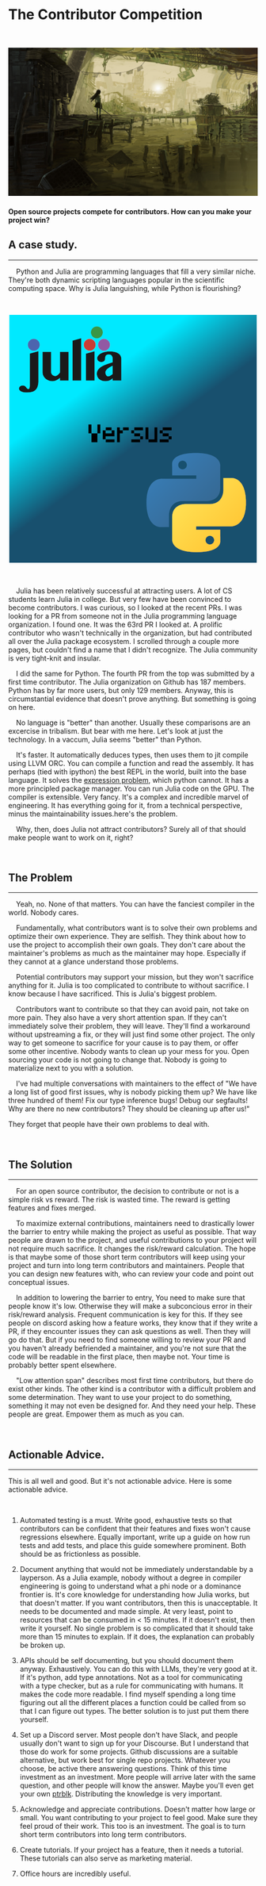 
# The Contributor Competition

<br>

<div style="text-align: center;">

![](images/ruin_sword.jpg)

</div>

#### Open source projects compete for contributors. How can you make your project win?


## A case study.

<hr>

    Python and Julia are programming languages that fill a very similar niche. 
They're both dynamic scripting languages popular in the scientific computing space. 
Why is Julia languishing, while Python is flourishing?

<br>
<div style="text-align: center;">

![](images/Python_vs_Julia.png)

</div>
<br>

    Julia has been relatively successful at attracting users. A lot of CS students 
learn Julia in college. But very few have been convinced to become contributors. I 
was curious, so I looked at the recent PRs. I was looking for a PR from someone not 
in the Julia programming language organization. I found one. It was the 63rd PR I 
looked at. A prolific contributor who wasn't technically in the organization, but 
had contributed all over the Julia package ecosystem. I scrolled through a couple 
more pages, but couldn't find a name that I didn't recognize. The Julia community is 
very tight-knit and insular.

    I did the same for Python. The fourth PR from the top was submitted by a first 
time contributor. The Julia organization on Github has 187 members. Python has by 
far more users, but only 129 members. Anyway, this is circumstantial evidence that 
doesn't prove anything. But something is going on here.

    No language is "better" than another. Usually these comparisons are an excercise 
in tribalism. But bear with me here. Let's look at just the technology. In a vaccum, 
Julia seems "better" than Python.

    It's faster. It automatically deduces types, then uses them to jit compile using 
LLVM ORC. You can compile a function and read the assembly. It has perhaps (tied with 
ipython) the best REPL in the world, built into the base language. It solves the 
[expression problem](https://en.wikipedia.org/wiki/Expression_problem), which python 
cannot. It has a more principled package manager. You can run Julia code on the GPU. 
The compiler is extensible. Very fancy. It's a complex and incredible marvel of 
engineering. It has everything going for it, from a technical perspective, minus the 
maintainability issues.here's the problem.

    Why, then, does Julia not attract contributors? Surely all of that should make 
people want to work on it, right?


<br>

## The Problem

<hr>

    Yeah, no. None of that matters. You can have the fanciest compiler in the world. 
Nobody cares.

    Fundamentally, what contributors want is to solve their own problems and 
optimize their own experience. They are selfish. They think about how to use the 
project to accomplish their own goals. They don't care about the maintainer's 
problems as much as the maintainer may hope. Especially if they cannot at a glance 
understand those problems.

    Potential contributors may support your mission, but they won't sacrifice 
anything for it. Julia is too complicated to contribute to without sacrifice. I know 
because I have sacrificed. This is Julia's biggest problem.

    Contributors want to contribute so that they can avoid pain, not take on more 
pain. They also have a very short attention span. If they can't immediately solve 
their problem, they will leave. They'll find a workaround without upstreaming a fix, 
or they will just find some other project. The only way to get someone to sacrifice 
for your cause is to pay them, or offer some other incentive. Nobody wants to clean 
up your mess for you. Open sourcing your code is not going to change that. Nobody is 
going to materialize next to you with a solution.

    I've had multiple conversations with maintainers to the effect of "We have a 
long list of good first issues, why is nobody picking them up? We have like three 
hundred of them! Fix our type inference bugs! Debug our segfaults! Why are there no 
new contributors? They should be cleaning up after us!"

They forget that people have their own problems to deal with.


<br>

## The Solution

<hr>

    For an open source contributor, the decision to contribute or not is a simple 
risk vs reward. The risk is wasted time. The reward is getting features and fixes 
merged.

    To maximize external contributions, maintainers need to drastically lower the 
barrier to entry while making the project as useful as possible. That way people are 
drawn to the project, and useful contributions to your project will not require much 
sacrifice. It changes the risk/reward calculation. The hope is that maybe some of 
those short term contributors will keep using your project and turn into long term 
contributors and maintainers. People that you can design new features with, who can 
review your code and point out conceptual issues.

    In addition to lowering the barrier to entry, You need to make sure that people 
know it's low. Otherwise they will make a subconcious error in their risk/reward 
analysis. Frequent communication is key for this. If they see people on discord 
asking how a feature works, they know that if they write a PR, if they encounter 
issues they can ask questions as well. Then they will go do that. But if you need to 
find someone willing to review your PR and you haven't already befriended a 
maintainer, and you're not sure that the code will be readable in the first place, 
then maybe not. Your time is probably better spent elsewhere.

    "Low attention span" describes most first time contributors, but there do exist 
other kinds. The other kind is a contributor with a difficult problem and some 
determination. They want to use your project to do something, something it may not 
even be designed for. And they need your help. These people are great. Empower them 
as much as you can.

<br>

## Actionable Advice.

<hr>

This is all well and good. But it's not actionable advice. Here is some actionable 
advice.

<br>

1. Automated testing is a must. Write good, exhaustive tests so that contributors 
can be confident that their features and fixes won't cause regressions elsewhere. 
Equally important, write up a guide on how run tests and add tests, and place this 
guide somewhere prominent. Both should be as frictionless as possible.

2. Document anything that would not be immediately understandable by a layperson. As 
a Julia example, nobody without a degree in compiler engineering is going to 
understand what a phi node or a dominance frontier is. It's core knowledge for 
understanding how Julia works, but that doesn't matter. If you want contributors, 
then this is unacceptable. It needs to be documented and made simple. At very least, 
point to resources that can be consumed in < 15 minutes. If it doesn't exist, then 
write it yourself. No single problem is so complicated that it should take more than 
15 minutes to explain. If it does, the explanation can probably be broken up.

3. APIs should be self documenting, but you should document them anyway. 
Exhaustively. You can do this with LLMs, they're very good at it. If it's python, 
add type annotations. Not as a tool for communicating with a type checker, but as a 
rule for communicating with humans. It makes the code more readable. I find myself 
spending a long time figuring out all the different places a function could be 
called from so that I can figure out types. The better solution is to just put them 
there yourself.

4. Set up a Discord server. Most people don't have Slack, and people usually don't 
want to sign up for your Discourse. But I understand that those do work for some 
projects. Github discussions are a suitable alternative, but work best for single 
repo projects. Whatever you choose, be active there answering questions. Think of 
this time investment as an investment. More people will arrive later with the same 
question, and other people will know the answer. Maybe you'll even get your own 
[ptrblk](https://discuss.pytorch.org/u/ptrblck/summary). Distributing the knowledge 
is very important.

5. Acknowledge and appreciate contributions. Doesn't matter how large or small. You 
want contributing to your project to feel good. Make sure they feel proud of their 
work. This too is an investment. The goal is to turn short term contributors into 
long term contributors.

6. Create tutorials. If your project has a feature, then it needs a tutorial. These 
tutorials can also serve as marketing material.

7. Office hours are incredibly useful.

<br>




